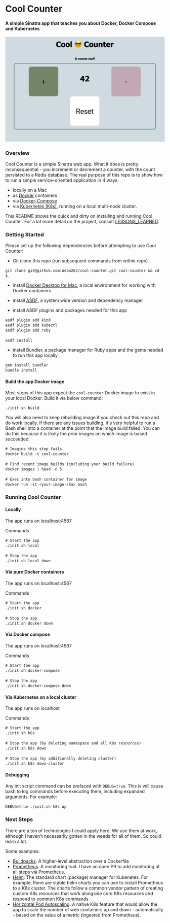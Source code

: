 # Cool Counter

#### A simple Sinatra app that teaches you about Docker, Docker Compose and Kubernetes

![Cool Counter](https://github.com/Adam262/cool-counter/blob/master/landing-image.png?raw=true)

### Overview
Cool Counter is a simple Sinatra web app. What it does is pretty inconsequential - you increment or decrement a counter, with the count persisted to a Redis database. 
The real purpose of this repo is to show how to run a simple service-oriented application in 4 ways:

* locally on a Mac
* as [Docker](https://docs.docker.com/) containers
* via [Docker-Compose](https://docs.docker.com/compose/)
* via [Kubernetes (K8s)](https://kubernetes.io/docs/home/), running on a local multi-node cluster.

This README shows the quick and dirty on installing and running Cool Counter. For a lot more detail on the project, consult [LESSONS_LEARNED](https://github.com/Adam262/cool-counter/blob/master/LESSONS_LEARNED.md).

### Getting Started
Please set up the following dependencies before attempting to use Cool Counter:

* Git clone this repo (run subsequent commands from within repo)

```
git clone git@github.com:Adam262/cool-counter.git cool-counter && cd $_

```

* install [Docker Desktop for Mac](https://hub.docker.com/editions/community/docker-ce-desktop-mac/), a local environment for working with Docker containers

* install [ASDF](https://github.com/asdf-vm/asdf), a system wide version and dependency manager

* install ASDF plugins and packages needed for this app
```
asdf plugin add kind
asdf plugin add kubectl
asdf plugin add ruby

asdf install
``` 

* install Bundler, a package manager for Ruby apps and the gems needed to run this app locally

```
gem install bundler
bundle install 
```

#### Build the app Docker image
Most steps of this app expect the `cool-counter` Docker image to exist in your local Docker. Build it via below command:

```
./init.sh build
```

You will also need to keep rebuilding image if you check out this repo and do work locally. If there are any issues building, it's very helpful to run a Bash shell into a container at the point that the image build failed. You can do this because it is likely the prior images on which image is based succeeded.

```
# Imagine this step fails
docker build -t cool-counter .

# Find recent image builds (including your build failure)
docker images | head -n 5 

# Exec into bash container for image
docker run -it <your-image-sha> bash
```

### Running Cool Counter

#### Locally
The app runs on localhost:4567

Commands
```
# Start the app
./init.sh local

# Stop the app
./init.sh local down

```
#### Via pure Docker containers
The app runs on localhost:4567

Commands
```
# Start the app
./init.sh docker

# Stop the app
./init.sh docker down

```
#### Via Docker compose
The app runs on localhost:4567

Commands
```
# Start the app
./init.sh docker-compose

# Stop the app 
./init.sh docker-compose down

```

#### Via Kubernetes on a local cluster
The app runs on localhost

Commands
```
# Start the app
./init.sh k8s

# Stop the app (by deleting namespace and all K8s resources)
./init.sh k8s down

# Stop the app (by additionally deleting cluster)
./init.sh k8s down-cluster

```

#### Debugging
Any init script command can be prefaced with `DEBUG=true`. This is will cause bash to log commands before executing them, including expanded arguments. For example:

```
DEBUG=true ./init.sh k8s up
```

### Next Steps
There are a ton of technologies I could apply here. We use them at work, although I haven't necessarily gotten in the weeds for all of them. So could learn a lot.

Some examples:

* [Buildpacks](https://buildpacks.io/). A higher-level abstraction over a Dockerfile
* [Prometheus](https://prometheus.io/). A monitoring tool. I have an open PR to add monitoring at all steps via Prometheus. 
* [Helm](https://helm.sh/). The standard chart (package) manager for Kubenetes. For example, there are stable helm charts you can use to install Prometheus to a K8s cluster. The charts follow a common vendor pattern of creating custom K8s resources that work alongside core K8s resources and respond to common K8s commands
* [Horizontal Pod Autoscaling](https://kubernetes.io/docs/tasks/run-application/horizontal-pod-autoscale/). A native K8s feature that would allow the app to scale the number of
web containers up and down - automatically - based on the value of a metric (ingested from Prometheus). 
